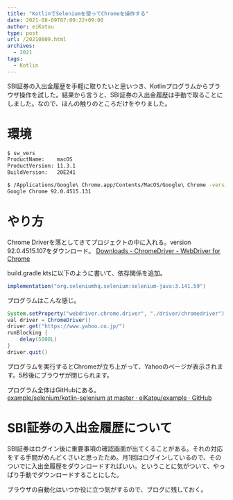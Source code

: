 ```yaml
---
title: "KotlinでSeleniumを使ってChromeを操作する"
date: 2021-08-09T07:09:22+09:00
author: eiKatou
type: post
url: /20210809.html
archives:
  - 2021
tags:
  - Kotlin
---
```


SBI証券の入出金履歴を手軽に取りたいと思いつき、Kotlinプログラムからブラウザ操作を試した。結果から言うと、SBI証券の入出金履歴は手動で取ることにしました。なので、ほんの触りのところだけをやりました。

<!--more-->

# 環境
```bash
$ sw_vers
ProductName:    macOS
ProductVersion: 11.3.1
BuildVersion:   20E241

$ /Applications/Google\ Chrome.app/Contents/MacOS/Google\ Chrome -version
Google Chrome 92.0.4515.131
```

# やり方
Chrome Driverを落としてきてプロジェクトの中に入れる。version 92.0.4515.107をダウンロード。
[Downloads - ChromeDriver - WebDriver for Chrome](https://sites.google.com/a/chromium.org/chromedriver/downloads)


build.gradle.ktsに以下のように書いて、依存関係を追加。
```java
implementation("org.seleniumhq.selenium:selenium-java:3.141.59")
```

プログラムはこんな感じ。
```java
System.setProperty("webdriver.chrome.driver", "./driver/chromedriver")
val driver = ChromeDriver()
driver.get("https://www.yahoo.co.jp/")
runBlocking {
    delay(5000L)
}
driver.quit()
```

プログラムを実行するとChromeが立ち上がって、Yahooのページが表示されます。5秒後にブラウザが閉じられます。

プログラム全体はGitHubにある。  
[example/selenium/kotlin-selenium at master · eiKatou/example · GitHub](https://github.com/eiKatou/example/tree/master/selenium/kotlin-selenium)

# SBI証券の入出金履歴について
SBI証券はログイン後に重要事項の確認画面が出てくることがある。それの対応をする手間がめんどくさいと思ったため。月1回はログインしているので、そのついでに入出金履歴をダウンロードすればいい。ということに気がついて、やっぱり手動でダウンロードすることにした。

ブラウザの自動化はいつか役に立つ気がするので、ブログに残しておく。